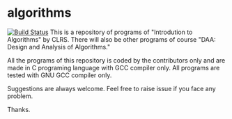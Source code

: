 # algorithms

[![Build Status](https://travis-ci.org/piyush-maurya/algorithms.svg)](https://travis-ci.org/piyush-maurya/algorithms/)
This is a repository of programs of "Introdution to Algorithms" by CLRS. There will also be other programs of course "DAA: Design and Analysis of Algorithms."

All the programs of this repository is coded by the contributors only and are made in C programing language with GCC compiler only.
All programs are tested with GNU GCC compiler only.

Suggestions are always welcome. Feel free to raise issue if you face any problem.

Thanks.
